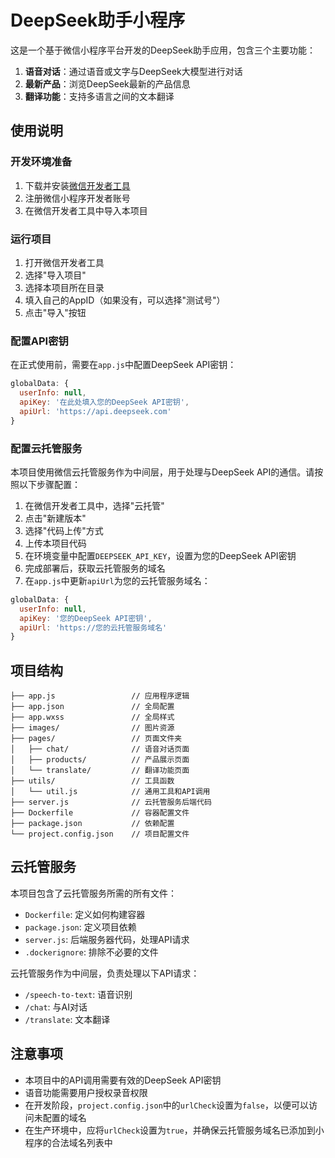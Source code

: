 # DeepSeek助手小程序

这是一个基于微信小程序平台开发的DeepSeek助手应用，包含三个主要功能：

1. **语音对话**：通过语音或文字与DeepSeek大模型进行对话
2. **最新产品**：浏览DeepSeek最新的产品信息
3. **翻译功能**：支持多语言之间的文本翻译

## 使用说明

### 开发环境准备

1. 下载并安装[微信开发者工具](https://developers.weixin.qq.com/miniprogram/dev/devtools/download.html)
2. 注册微信小程序开发者账号
3. 在微信开发者工具中导入本项目

### 运行项目

1. 打开微信开发者工具
2. 选择"导入项目"
3. 选择本项目所在目录
4. 填入自己的AppID（如果没有，可以选择"测试号"）
5. 点击"导入"按钮

### 配置API密钥

在正式使用前，需要在`app.js`中配置DeepSeek API密钥：

```javascript
globalData: {
  userInfo: null,
  apiKey: '在此处填入您的DeepSeek API密钥',
  apiUrl: 'https://api.deepseek.com'
}
```

### 配置云托管服务

本项目使用微信云托管服务作为中间层，用于处理与DeepSeek API的通信。请按照以下步骤配置：

1. 在微信开发者工具中，选择"云托管"
2. 点击"新建版本"
3. 选择"代码上传"方式
4. 上传本项目代码
5. 在环境变量中配置`DEEPSEEK_API_KEY`，设置为您的DeepSeek API密钥
6. 完成部署后，获取云托管服务的域名
7. 在`app.js`中更新`apiUrl`为您的云托管服务域名：

```javascript
globalData: {
  userInfo: null,
  apiKey: '您的DeepSeek API密钥',
  apiUrl: 'https://您的云托管服务域名'
}
```

## 项目结构

```
├── app.js                 // 应用程序逻辑
├── app.json               // 全局配置
├── app.wxss               // 全局样式
├── images/                // 图片资源
├── pages/                 // 页面文件夹
│   ├── chat/              // 语音对话页面
│   ├── products/          // 产品展示页面
│   └── translate/         // 翻译功能页面
├── utils/                 // 工具函数
│   └── util.js            // 通用工具和API调用
├── server.js              // 云托管服务后端代码
├── Dockerfile             // 容器配置文件
├── package.json           // 依赖配置
└── project.config.json    // 项目配置文件
```

## 云托管服务

本项目包含了云托管服务所需的所有文件：

- `Dockerfile`: 定义如何构建容器
- `package.json`: 定义项目依赖
- `server.js`: 后端服务器代码，处理API请求
- `.dockerignore`: 排除不必要的文件

云托管服务作为中间层，负责处理以下API请求：

- `/speech-to-text`: 语音识别
- `/chat`: 与AI对话
- `/translate`: 文本翻译

## 注意事项

- 本项目中的API调用需要有效的DeepSeek API密钥
- 语音功能需要用户授权录音权限
- 在开发阶段，`project.config.json`中的`urlCheck`设置为`false`，以便可以访问未配置的域名
- 在生产环境中，应将`urlCheck`设置为`true`，并确保云托管服务域名已添加到小程序的合法域名列表中
